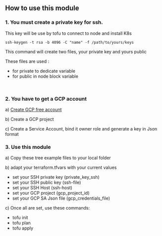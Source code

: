 ## How to use this module 

### 1. You must create a private key for ssh.

This key will be use by tofu to connect to node and install K8s

```
ssh-keygen -t rsa -b 4096 -C "name" -f /path/to/yours/keys
```

This command will create two files, your private key and yours public

These files are used :
- for private to dedicate variable
- for public in node block variable


<br>

### 2. You have to get a GCP account 

a) [Create GCP free account](https://cloud.google.com/gcp?utm_source=google&utm_medium=cpc&utm_campaign=emea-fr-all-en-bkws-all-all-trial-b-gcp-1707574&utm_content=text-ad-none-any-DEV_c-CRE_673503512349-ADGP_Hybrid%20%7C%20BKWS%20-%20BRO%20%7C%20Txt%20-%20GCP%20-%20General%20-%20v3-KWID_43700077892352680-kwd-14471151-userloc_1006235&utm_term=KW_gcp-NET_g-PLAC_&&gad_source=1&gclid=Cj0KCQiAvbm7BhC5ARIsAFjwNHtNS45HY31L_8IwyVGn1jTDKshUmuQCrWpFiFME6oOyIl-gzAXnqS4aAs4rEALw_wcB&gclsrc=aw.ds&hl=en)

b) Create a GCP project 

c) Create a Service Account, bind it owner role and generate a key in Json format 


### 3. Use this module

a) Copy these tree example files to your local folder 

b) adapt your terraform.tfvars with your current values
 - set your SSH private key (private_key_ssh)
 - set your SSH public key
 (ssh-file)
 - set your SSH Host
 (ssh-host)
 - set your GCP project
 (gcp_project_id)
 - set your GCP SA Json file
 (gcp_credentials_file)

c) Once all are set, use these commands:

- tofu init
- tofu plan
- tofu apply
